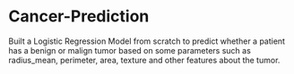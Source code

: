 # Cancer-Prediction
Built a Logistic Regression Model from scratch to predict whether a patient has a benign or malign tumor based on some parameters such as radius_mean, perimeter, area, texture and other features about the tumor.
